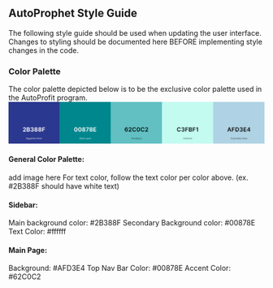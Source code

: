 ## AutoProphet Style Guide
The following style guide should be used when updating the user interface. Changes to styling should be documented here BEFORE implementing style changes in the code.

### Color Palette
The color palette depicted below is to be the exclusive color palette used in the AutoProfit program.
![image](/documentation/palette.png)

#### General Color Palette:
add image here
For text color, follow the text color per color above. (ex. #2B388F should have white text) 

#### Sidebar:
Main background color: #2B388F
Secondary Background color: #00878E
Text Color: #ffffff

#### Main Page:
Background: #AFD3E4
Top Nav Bar Color: #00878E
Accent Color: #62C0C2

